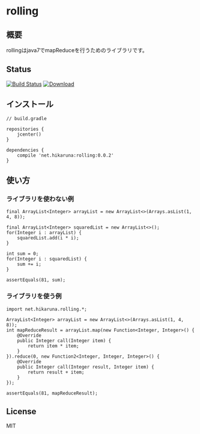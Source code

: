 # rolling
## 概要
rollingはjava7でmapReduceを行うためのライブラリです。

## Status
[![Build Status](https://travis-ci.org/hikaruna/rolling.svg?branch=master)](https://travis-ci.org/hikaruna/rolling)
[![Download](https://api.bintray.com/packages/hikaruna/maven/rolling/images/download.svg) ](https://bintray.com/hikaruna/maven/rolling/_latestVersion)


## インストール

```
// build.gradle

repositories {
    jcenter()
}

dependencies {
    compile 'net.hikaruna:rolling:0.0.2'
}

```

## 使い方

### ライブラリを使わない例

```
final ArrayList<Integer> arrayList = new ArrayList<>(Arrays.asList(1, 4, 8));

final ArrayList<Integer> squaredList = new ArrayList<>();
for(Integer i : arrayList) {
    squaredList.add(i * i);
}

int sum = 0;
for(Integer i : squaredList) {
    sum += i;
}

assertEquals(81, sum);
```

### ライブラリを使う例

```
import net.hikaruna.rolling.*;

ArrayList<Integer> arrayList = new ArrayList<>(Arrays.asList(1, 4, 8));
int mapReduceResult = arrayList.map(new Function<Integer, Integer>() {
    @Override
    public Integer call(Integer item) {
        return item * item;
    }
}).reduce(0, new Function2<Integer, Integer, Integer>() {
    @Override
    public Integer call(Integer result, Integer item) {
        return result + item;
    }
});

assertEquals(81, mapReduceResult);
```

## License
MIT